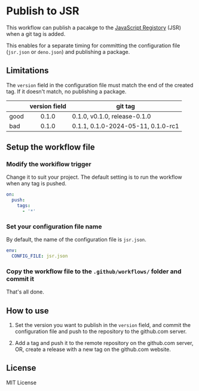 # Publish to JSR

This workflow can publish a pacakge to the
[JavaScript Registory](https://jsr.io/) (JSR) when a git tag is added.

This enables for a separate timing for committing the configuration file
(`jsr.json` or `deno.json`) and publishing a package.

## Limitations

The `version` field in the configuration file must match the end of the created
tag. If it doesn't match, no publishing a package.

||version field|git tag|
|---|:---:|---|
|good|0.1.0|0.1.0, v0.1.0, release-0.1.0|
|bad|0.1.0|0.1.1, 0.1.0-2024-05-11, 0.1.0-rc1|

## Setup the workflow file

### Modify the workiflow trigger

Change it to suit your project. The default setting is to run the workflow when
any tag is pushed.

```yaml
on:
  push:
    tags:
      - '*'
```

### Set your configuration file name

By default, the name of the configuration file is `jsr.json`.

```yaml
env:
  CONFIG_FILE: jsr.json
```

### Copy the workflow file to the `.github/workflows/` folder and commit it

That's all done.

## How to use

1. Set the version you want to publish in the `version` field, and commit the
   configuration file and push to the repository to the github.com server.

2. Add a tag and push it to the remote repository on the github.com server,
   OR, create a release with a new tag on the github.com website.

## License

MIT License
